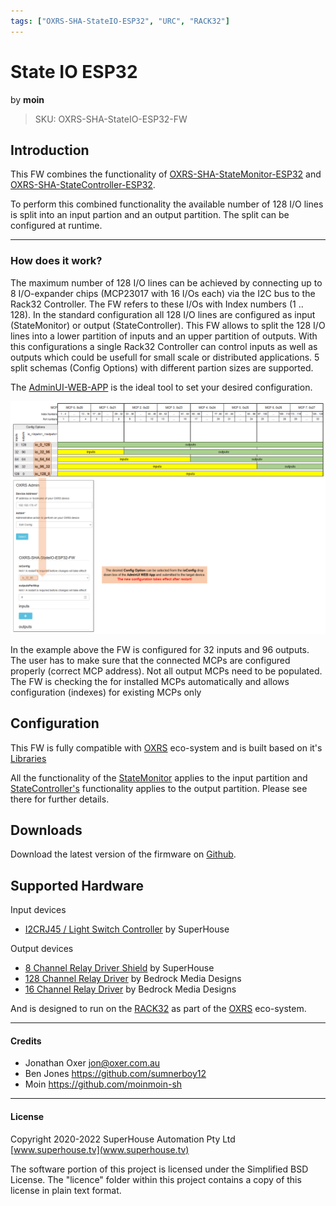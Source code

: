 ```yaml
---
tags: ["OXRS-SHA-StateIO-ESP32", "URC", "RACK32"]
---
```

# State IO ESP32
<p class="maker">by <b>moin</b></p>

> SKU: OXRS-SHA-StateIO-ESP32-FW

## Introduction
This FW combines the functionality of [OXRS-SHA-StateMonitor-ESP32](/docs/firmware/state-monitor-esp32.md) and [OXRS-SHA-StateController-ESP32](/docs/firmware/state-controller-esp32.md).

To perform this combined functionality the available number of 128 I/O lines is split into an input partion and an output partition. The split can be configured at runtime.

---

### How does it work?
The maximum number of 128 I/O lines can be achieved by connecting up to 8 I/O-expander chips (MCP23017 with 16 I/Os each) via the I2C bus to the Rack32 Controller. The FW refers to these I/Os with Index numbers (1 .. 128). In the standard configuration all 128 I/O lines are configured as input (StateMonitor) or output (StateController). This FW allows to split the 128 I/O lines into a lower partition of inputs and an upper partition of outputs. With this configurations a single Rack32 Controller can control inputs as well as outputs which could be usefull for small scale or distributed applications. 5 split schemas (Config Options) with different partion sizes are supported.

The [AdminUI-WEB-APP](https://github.com/OXRS-IO/OXRS-IO-AdminUI-WEB-APP) is the ideal tool to set your desired configuration. 


![IO split configurations](/images/IO-config.png)

In the example above the FW is configured for 32 inputs and 96 outputs. The user has to make sure that the connected MCPs are configured properly (correct MCP address). Not all output MCPs need to be populated. The FW is checking the for installed MCPs automatically and allows configuration (indexes) for existing MCPs only

## Configuration
This FW is fully compatible with [OXRS](https://oxrs.io) eco-system and is built based on it's   [Libraries](/docs/libraries/README.md)

All the functionality of the [StateMonitor](/docs/firmware/state-monitor-esp32.md) applies to the input partition and [StateController's](/docs/firmware/state-controller-esp32.md) functionality applies to the output partition. Please see there for further details.


## Downloads
Download the latest version of the firmware on [Github](https://github.com/SuperHouse/OXRS-SHA-StateIO-ESP32-FW).

## Supported Hardware
Input devices 
* [I2CRJ45 / Light Switch Controller](/docs/hardware/input-devices/I2CRJ45.md) by SuperHouse

Output devices
* [8 Channel Relay Driver Shield](https://www.superhouse.tv/product/8-channel-relay-driver-shield/) by SuperHouse
* [128 Channel Relay Driver](https://bmdesigns.com.au/shop/relay128-128-channel-relay-driver/) by Bedrock Media Designs
* [16 Channel Relay Driver](https://bmdesigns.com.au/shop/relay16-16-channel-relay-driver/) by Bedrock Media Designs

And is designed to run on the [RACK32](/docs/hardware/controllers/rack32.html) as part of the [OXRS](https://oxrs.io) eco-system.



---

#### Credits
 * Jonathan Oxer <jon@oxer.com.au>
 * Ben Jones <https://github.com/sumnerboy12>
 * Moin <https://github.com/moinmoin-sh>

 ---


#### License
Copyright 2020-2022 SuperHouse Automation Pty Ltd [www.superhouse.tv](www.superhouse.tv)

The software portion of this project is licensed under the Simplified
BSD License. The "licence" folder within this project contains a
copy of this license in plain text format.


